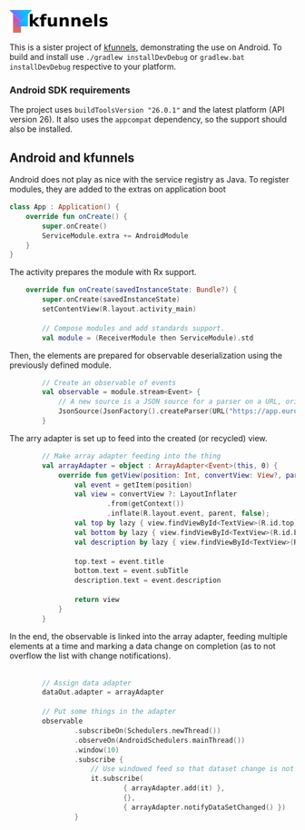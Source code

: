 [![kfunnels](https://raw.githubusercontent.com/lukashaertel/kfunnels/resource/kfunnels_logo_small_text.png)](https://github.com/lukashaertel/kfunnels/)

This is a sister project of [kfunnels](https://github.com/lukashaertel/kfunnels/), demonstrating the use on Android. To build and install use `./gradlew installDevDebug` or `gradlew.bat installDevDebug` respective to your platform.

### Android SDK requirements
The project uses `buildToolsVersion "26.0.1"` and the latest platform (API version 26). It also uses the `appcompat` dependency, so the support should also be installed.

## Android and kfunnels
Android does not play as nice with the service registry as Java. To register modules, they are added to the extras on application boot
```kotlin
class App : Application() {
    override fun onCreate() {
        super.onCreate()
        ServiceModule.extra += AndroidModule
    }
}
```

The activity prepares the module with Rx support.

```kotlin
    override fun onCreate(savedInstanceState: Bundle?) {
        super.onCreate(savedInstanceState)
        setContentView(R.layout.activity_main)

        // Compose modules and add standards support.
        val module = (ReceiverModule then ServiceModule).std
```

Then, the elements are prepared for observable deserialization using the previously defined module.

```kotlin
        // Create an observable of events
        val observable = module.stream<Event> {
            // A new source is a JSON source for a parser on a URL, original labels are converted.
            JsonSource(JsonFactory().createParser(URL("https://app.eurofurence.org/Api/v2/Events")))
        }
```

The arry adapter is set up to feed into the created (or recycled) view.

```kotlin
        // Make array adapter feeding into the thing
        val arrayAdapter = object : ArrayAdapter<Event>(this, 0) {
            override fun getView(position: Int, convertView: View?, parent: ViewGroup?): View {
                val event = getItem(position)
                val view = convertView ?: LayoutInflater
                        .from(getContext())
                        .inflate(R.layout.event, parent, false);
                val top by lazy { view.findViewById<TextView>(R.id.top) }
                val bottom by lazy { view.findViewById<TextView>(R.id.bottom) }
                val description by lazy { view.findViewById<TextView>(R.id.description) }

                top.text = event.title
                bottom.text = event.subTitle
                description.text = event.description

                return view
            }
        }
```

In the end, the observable is linked into the array adapter, feeding multiple elements at a time and marking a data change on completion (as to not overflow the list with change notifications).

```kotlin

        // Assign data adapter
        dataOut.adapter = arrayAdapter

        // Put some things in the adapter
        observable
                .subscribeOn(Schedulers.newThread())
                .observeOn(AndroidSchedulers.mainThread())
                .window(10)
                .subscribe {
                    // Use windowed feed so that dataset change is not announced too oftern
                    it.subscribe(
                            { arrayAdapter.add(it) },
                            {},
                            { arrayAdapter.notifyDataSetChanged() })
                }
```


        
